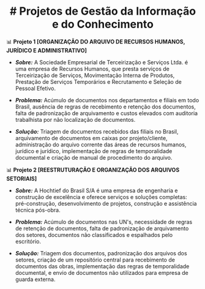 <h1 align="center"># Projetos de Gestão da Informação e do Conhecimento</h1>

📊 <b>Projeto 1 [ORGANIZAÇÃO DO ARQUIVO DE RECURSOS HUMANOS, JURÍDICO E ADMINISTRATIVO]</b>

  * <i><b>Sobre:</b></i> A Sociedade Empresarial de Terceirização e Serviços Ltda. é uma empresa de Recursos Humanos, que presta serviços de Terceirização de Serviços, Movimentação Interna de Produtos, Prestação de Serviços Temporários e Recrutamento e Seleção de Pessoal Efetivo.
    
  * <i><b>Problema:</b></i> Acúmulo de documentos nos departamentos e filiais em todo Brasil, ausência de regras de recebimento e retenção dos documentos, falta de padronização de arquivamento e custos elevados com auditoria trabalhista por não localização de documentos.
    
  * <i><b>Solução:</b></i> Triagem de documentos recebidos das filiais no Brasil, arquivamento de documentos em caixas por projeto/cliente, administração do arquivo corrente das áreas de recursos humanos, jurídico e jurídico, implementação de regras de temporalidade documental e criação de manual de procedimento do arquivo.
<p><p>
📊 <b>Projeto 2 [REESTRUTURAÇÃO E ORGANIZAÇÃO DOS ARQUIVOS SETORIAIS]</b>

  * <i><b>Sobre:</b></i> A Hochtief do Brasil S/A é uma empresa de engenharia e construção de excelência e oferece serviços e soluções completas: pré-construção, desenvolvimento de projetos, construção e assistência técnica pós-obra.
    
  * <i><b>Problema:</b></i> Acúmulo de documentos nas UN's, necessidade de regras de retenção de documentos, falta de padronização de arquivamento dos setores, documentos não classificados e espalhados pelo escritório.
    
  * <i><b>Solução:</b></i> Triagem dos documentos, padronização dos arquivos dos setores, criação de um repositório central para recebimento de documentos das obras, implementação das regras de temporalidade documental, e envio de documentos não utilizados para empresa de guarda externa.






